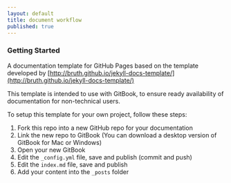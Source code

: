 ```yaml
---
layout: default
title: document workflow
published: true
---
```


### Getting Started

A documentation template for GitHub Pages based on the template developed by [http://bruth.github.io/jekyll-docs-template/](http://bruth.github.io/jekyll-docs-template/)

This template is intended to use with GitBook, to ensure ready availability of documentation for non-technical users.

To setup this template for your own project, follow these steps:

1. Fork this repo into a new GitHub repo for your documentation
2. Link the new repo to GitBook \(You can download a desktop version of GitBook for Mac or Windows\)
3. Open your new GitBook
4. Edit the `_config.yml` file, save and publish \(commit and push\)
5. Edit the  `index.md` file, save and publish
6. Add your content into the `_posts` folder



